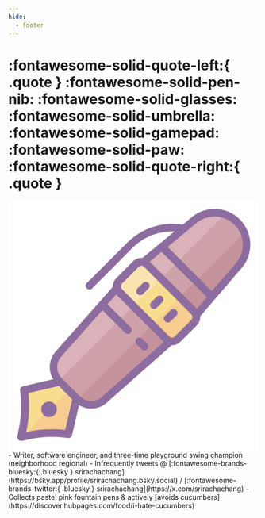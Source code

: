 ```yaml
---
hide:
  - footer
---
```

# :fontawesome-solid-quote-left:{ .quote } :fontawesome-solid-pen-nib: :fontawesome-solid-glasses: :fontawesome-solid-umbrella: :fontawesome-solid-gamepad: :fontawesome-solid-paw: :fontawesome-solid-quote-right:{ .quote }
<img id="home_pic" align=left src = "../assets/fountainpen.png" title="i ❤ broad nibs and i cannot lie"> 
<div id ="aboutbullets" markdown style="max-width:950px; padding-top:1px;">
- Writer, software engineer, and three-time playground swing champion (neighborhood regional) 
- Infrequently tweets @ [:fontawesome-brands-bluesky:{ .bluesky } srirachachang](https://bsky.app/profile/srirachachang.bsky.social) /  [:fontawesome-brands-twitter:{ .bluesky } srirachachang](https://x.com/srirachachang)
- Collects pastel pink fountain pens & actively [avoids cucumbers](https://discover.hubpages.com/food/i-hate-cucumbers)
</div>